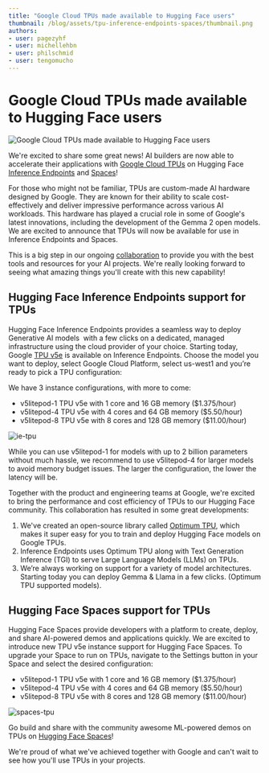 ```yaml
---
title: "Google Cloud TPUs made available to Hugging Face users" 
thumbnail: /blog/assets/tpu-inference-endpoints-spaces/thumbnail.png
authors:
- user: pagezyhf
- user: michellehbn
- user: philschmid
- user: tengomucho
---
```


# Google Cloud TPUs made available to Hugging Face users

![Google Cloud TPUs made available to Hugging Face users](/blog/assets/tpu-inference-endpoints-spaces/thumbnail.png)

We're excited to share some great news! AI builders are now able to accelerate their applications with [Google Cloud TPUs](https://cloud.google.com/tpu?hl=en) on Hugging Face [Inference Endpoints](https://ui.endpoints.huggingface.co/) and [Spaces](https://huggingface.co/spaces)!

For those who might not be familiar, TPUs are custom-made AI hardware designed by Google. They are known for their ability to scale cost-effectively and deliver impressive performance across various AI workloads. This hardware has played a crucial role in some of Google's latest innovations, including the development of the Gemma 2 open models. We are excited to announce that TPUs will now be available for use in Inference Endpoints and Spaces.

This is a big step in our ongoing [collaboration](https://huggingface.co/blog/gcp-partnership) to provide you with the best tools and resources for your AI projects. We're really looking forward to seeing what amazing things you'll create with this new capability!

## Hugging Face Inference Endpoints support for TPUs

Hugging Face Inference Endpoints provides a seamless way to deploy Generative AI models  with a few clicks on a dedicated, managed infrastructure using the cloud provider of your choice. Starting today, Google [TPU v5e](https://cloud.google.com/tpu/docs/v5e-inference) is available on Inference Endpoints. Choose the model you want to deploy, select Google Cloud Platform, select us-west1 and you’re ready to pick a TPU configuration:

We have 3 instance configurations, with more to come:

- v5litepod-1 TPU v5e with 1 core and 16 GB memory ($1.375/hour)
- v5litepod-4 TPU v5e with 4 cores and 64 GB memory ($5.50/hour)
- v5litepod-8 TPU v5e with 8 cores and 128 GB memory ($11.00/hour)

![ie-tpu](https://huggingface.co/datasets/huggingface/documentation-images/resolve/main/blog/tpu-inference-endpoints-spaces/ie-tpu.png)

While you can use v5litepod-1 for models with up to 2 billion parameters without much hassle, we recommend to use v5litepod-4 for larger models to avoid memory budget issues. The larger the configuration, the lower the latency will be.

Together with the product and engineering teams at Google, we're excited to bring the performance and cost efficiency of TPUs to our Hugging Face community. This collaboration has resulted in some great developments:

1. We've created an open-source library called [Optimum TPU](https://github.com/huggingface/optimum-tpu), which makes it super easy for you to train and deploy Hugging Face models on Google TPUs.
2. Inference Endpoints uses Optimum TPU along with Text Generation Inference (TGI) to serve Large Language Models (LLMs) on TPUs.
3. We’re always working on support for a variety of model architectures. Starting today you can deploy Gemma & Llama in a few clicks. (Optimum TPU supported models).

## Hugging Face Spaces support for TPUs

Hugging Face Spaces provide developers with a platform to create, deploy, and share AI-powered demos and applications quickly. We are excited to introduce new TPU v5e instance support for Hugging Face Spaces. To upgrade your Space to run on TPUs, navigate to the Settings button in your Space and select the desired configuration:

- v5litepod-1 TPU v5e with 1 core and 16 GB memory ($1.375/hour)
- v5litepod-4 TPU v5e with 4 cores and 64 GB memory ($5.50/hour)
- v5litepod-8 TPU v5e with 8 cores and 128 GB memory ($11.00/hour)

![spaces-tpu](https://huggingface.co/datasets/huggingface/documentation-images/resolve/main/blog/tpu-inference-endpoints-spaces/spaces-tpu.png)

Go build and share with the community awesome ML-powered demos on TPUs on [Hugging Face Spaces](https://huggingface.co/spaces)!

We're proud of what we've achieved together with Google and can't wait to see how you'll use TPUs in your projects.